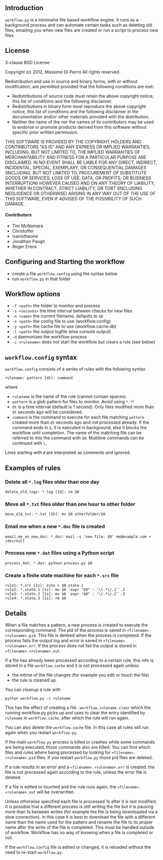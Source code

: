 ## Introduction

`workflow.py` is a minimalist file based workflow engine. It runs as a background process and can automate certain tasks such as deleting old files, emailing you when new files are created or run a script to process new files.

## License

3-clause BSD License

Copyright (c) 2012, Massimo Di Pierro
All rights reserved.

Redistribution and use in source and binary forms, with or without
modification, are permitted provided that the following conditions are met:

- Redistributions of source code must retain the above copyright notice, this list of conditions and the following disclaimer.
- Redistributions in binary form must reproduce the above copyright notice, this list of conditions and the following disclaimer in the documentation and/or other materials provided with the distribution.
- Neither the name of the <organization> nor the names of its contributors may be used to endorse or promote products derived from this software without specific prior written permission.

THIS SOFTWARE IS PROVIDED BY THE COPYRIGHT HOLDERS AND CONTRIBUTORS "AS IS" AND
ANY EXPRESS OR IMPLIED WARRANTIES, INCLUDING, BUT NOT LIMITED TO, THE IMPLIED
WARRANTIES OF MERCHANTABILITY AND FITNESS FOR A PARTICULAR PURPOSE ARE
DISCLAIMED. IN NO EVENT SHALL <COPYRIGHT HOLDER> BE LIABLE FOR ANY
DIRECT, INDIRECT, INCIDENTAL, SPECIAL, EXEMPLARY, OR CONSEQUENTIAL DAMAGES
(INCLUDING, BUT NOT LIMITED TO, PROCUREMENT OF SUBSTITUTE GOODS OR SERVICES;
LOSS OF USE, DATA, OR PROFITS; OR BUSINESS INTERRUPTION) HOWEVER CAUSED AND
ON ANY THEORY OF LIABILITY, WHETHER IN CONTRACT, STRICT LIABILITY, OR TORT
(INCLUDING NEGLIGENCE OR OTHERWISE) ARISING IN ANY WAY OUT OF THE USE OF THIS
SOFTWARE, EVEN IF ADVISED OF THE POSSIBILITY OF SUCH DAMAGE.

#### Contributors
- Tim McNamara
- Christoffer
- ivanistheone
- Jonathan Paugh
- Roger Erens

## Configuring and Starting the workflow

- create a file `workflow.config` using the syntax below
- run `workflow.py` in that folder

## Workflow options

- `-f <path>` the folder to monitor and process
- `-s <seconds>` the time interval between checks for new files
- `-n <name>` the current filename, defaults to `$0`
- `-x <path>` the config file to use (workflow.config)
- `-y <path>` the cache file to use (workflow.cache.db)
- `-l <path>` the output logfile (else console output)
- `-d` daemonizes the workflow process
- `-c <rulename>` does not start the workflow but clears a rule (see below)

## `workflow.config` syntax

`workflow.config` consists of a series of rules with the following syntax

    rulename: pattern [dt]: command

where 
- `rulename` is the name of the rule (cannot contain spaces).
- `pattern` is a glob pattern for files to monitor. Avoid using `*.*`!
- `dt` is a time interval (default is 1 second). Only files modified more than `dt` seconds ago will be considered.
- `command` is the command to execute for each file matching `pattern` created more than `dt` seconds ago and not processed already. If the command ends in `&`, it is executed in background, else it blocks the workflow until completion. The name of the matching file can be referred to into the command with `$0`. Multiline commands can be continued with `\`.

Lines starting with `#` are interpreted as comments and ignored.

## Examples of rules

### Delete all `*.log` files older than one day

    delete_old_logs: *.log [1d]: rm $0

### Move all `*.txt` files older than one hour to other folder

    move_old_txt: *.txt [1h]: mv $0 otherfolder/$0

### Email me when a new `*.doc` file is created

    email_me_on_new_doc: *.doc: mail -s 'new file: $0' me@example.com < /dev/null

### Process new `*.dat` files using a Python script

    process_dat: *.dat: python process.py $0

### Create a finite state machine for each `*.src` file

    rule1: *.src [1s]: echo > $0.state.1
    rule2: *.state.1 [1s]: mv $0 `expr "$0" : '\(.*\).1'`.2
    rule3: *.state.2 [1s]: mv $0 `expr "$0" : '\(.*\).2'`.3
    rule4: *.state.3 [1s]: rm $0

## Details

When a file matches a pattern, a new process is created to execute the corresponding command. The pid of the process is saved in `<filename>.<rulename>.pid`. This file is deleted when the process is completed. If the process fails the output log and error is saved in `<filename>.<rulename>.err`. If the process does not fail the output is stored in `<filename>.<rulename>.out`.

If a file has already been processed according to a certain rule, this info is stored in a file `workflow.cache` and it is not processed again unless:

- the mtime of the file changes (for example you edit or touch the file)
- the rule is cleaned up.

You can cleanup a rule with

    python workflow.py -c rulename

This has the effect of creating a file `.workflow.rulename.clear` which the running workflow.py picks up and uses to clear the entry identified by `rulename` in `workflow.cache`, after which the rule will run again.

You can also delete the `workflow.cache` file. In this case all rules will run again when you restart `workflow.py`.

If the main `workflow.py` process is killed or crashes while some commands are being executed, those commands also are killed. You can find which files and rules where being processed by looking for `<filename>.<rulename>.pid` files. If you restart `workflow.py` those pid files are deleted.

If a rule results in an error and a `<filename>.<rulename>.err` is created, the file is not processed again according to the rule, unless the error file is deleted.

If a file is edited or touched and the rule runs again, the `<filename>.<rulename>.out` will be overwritten.

Unless otherwise specified each file is processed 1s after it is last modified. It is possible that a different process is still writing the file but it is pausing more than 1s between writes (for example the file is being downloaded via a slow connection). In this case it is best to download the file with a different name than the name used for the pattern and rename the file to its proper name after the write of the file is completed. This must be handled outside of workflow. Workflow has no way of knowing when a file is completed or not.

If the `workflow.config` file is edited or changed, it is reloaded without the need to re-start `workflow.py`. 
